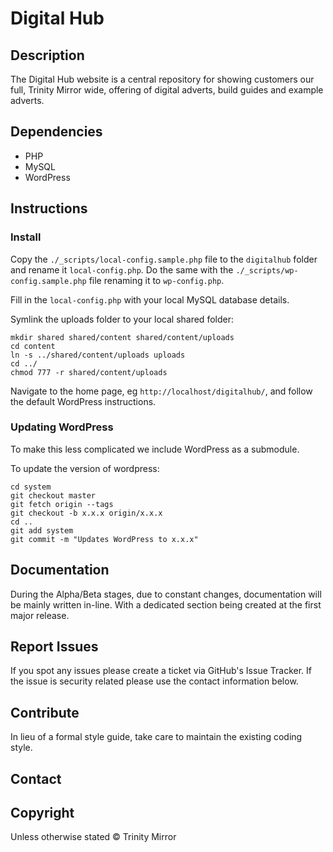 # Digital Hub

## Description

The Digital Hub website is a central repository for showing customers our full, Trinity Mirror wide, offering of digital adverts, build guides and example adverts.

## Dependencies

- PHP
- MySQL
- WordPress

## Instructions

### Install

Copy the `./_scripts/local-config.sample.php` file to the `digitalhub` folder and rename it `local-config.php`. Do the same with the `./_scripts/wp-config.sample.php` file renaming it to `wp-config.php`.

Fill in the `local-config.php` with your local MySQL database details.

Symlink the uploads folder to your local shared folder:

```
mkdir shared shared/content shared/content/uploads
cd content
ln -s ../shared/content/uploads uploads
cd ../
chmod 777 -r shared/content/uploads
```

Navigate to the home page, eg `http://localhost/digitalhub/`, and follow the default WordPress instructions.

### Updating WordPress

To make this less complicated we include WordPress as a submodule.

To update the version of wordpress:

```
cd system
git checkout master
git fetch origin --tags
git checkout -b x.x.x origin/x.x.x
cd ..
git add system
git commit -m "Updates WordPress to x.x.x"
```

## Documentation

During the Alpha/Beta stages, due to constant changes, documentation
will be mainly written in-line. With a dedicated section being created
at the first major release.

## Report Issues

If you spot any issues please create a ticket via GitHub's Issue
Tracker. If the issue is security related please use the contact
information below.

## Contribute

In lieu of a formal style guide, take care to maintain the existing
coding style.

## Contact

## Copyright

Unless otherwise stated © Trinity Mirror
